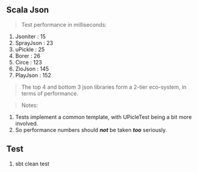 Scala Json
----------
>Test performance in milliseconds:

1. Jsoniter : 15
2. SprayJson : 23
3. uPickle : 25
4. Borer : 26
5. Circe : 123
6. ZioJson : 145
7. PlayJson : 152

>The top 4 and bottom 3 json libraries form a 2-tier eco-system, in terms of performance.

>Notes:
1. Tests implement a common template, with UPicleTest being a bit more involved.
2. So performance numbers should ***not*** be taken ***too*** seriously.

Test
----
1. sbt clean test